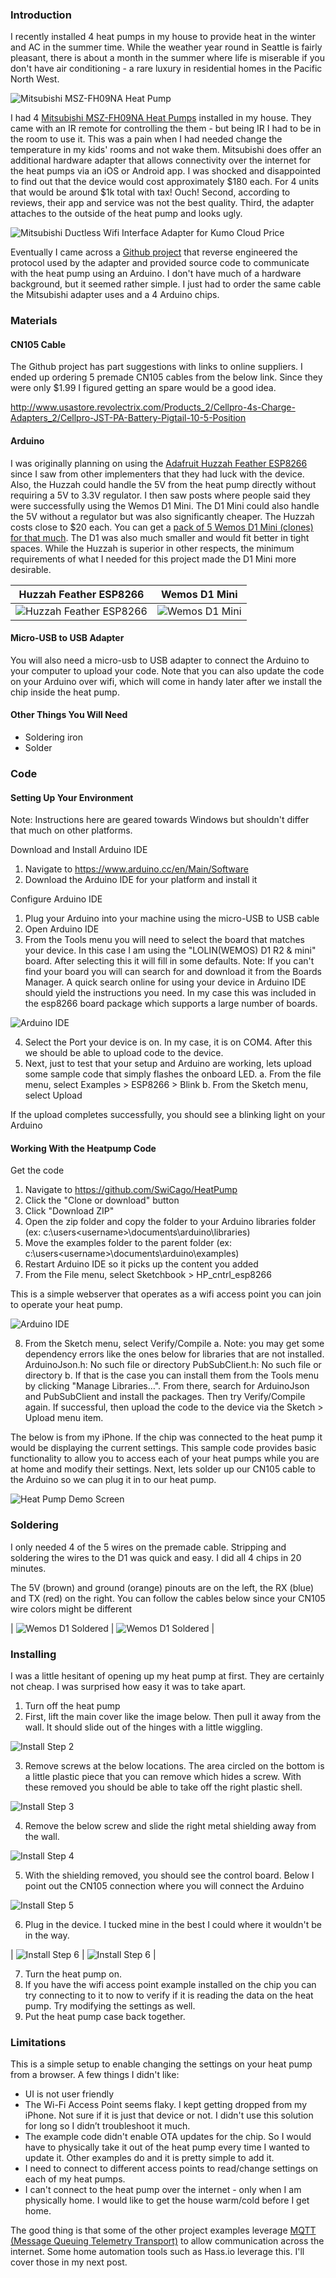 ### Introduction

I recently installed 4 heat pumps in my house to provide heat in the winter and AC in the summer time.  While the weather year round in Seattle is fairly pleasant, there is about a month in the summer where life is miserable if you don't have air conditioning - a rare luxury in residential homes in the Pacific North West.

![Mitsubishi MSZ-FH09NA Heat Pump](/assets/images/mitsubishi_heat_pump_msz-fh09na.jpg)

I had 4 [Mitsubishi MSZ-FH09NA Heat Pumps](https://www.mitsubishicomfort.com/node/1103) installed in my house.  They came with an IR remote for controlling the them - but being IR I had to be in the room to use it.  This was a pain when I had needed change the temperature in my kids' rooms and not wake them.  Mitsubishi does offer an additional hardware adapter that allows connectivity over the internet for the heat pumps via an iOS or Android app.  I was shocked and disappointed to find out that the device would cost approximately $180 each.  For 4 units that would be around $1k total with tax!  Ouch!  Second, according to reviews, their app and service was not the best quality.  Third, the adapter attaches to the outside of the heat pump and looks ugly.

![Mitsubishi Ductless Wifi Interface Adapter for Kumo Cloud Price](/assets/images/mitsubishi_ductless_wifi_interface_adapter_for_kumo_cloud.jpg)

Eventually I came across a [Github project](https://github.com/SwiCago/HeatPump) that reverse engineered the protocol used by the adapter and provided source code to communicate with the heat pump using an Arduino.  I don't have much of a hardware background, but it seemed rather simple.  I just had to order the same cable the Mitsubishi adapter uses and a 4 Arduino chips.    

### Materials

#### CN105 Cable

The Github project has part suggestions with links to online suppliers.  I ended up ordering 5 premade CN105 cables from the below link.  Since they were only $1.99 I figured getting an spare would be a good idea.

http://www.usastore.revolectrix.com/Products_2/Cellpro-4s-Charge-Adapters_2/Cellpro-JST-PA-Battery-Pigtail-10-5-Position

#### Arduino

I was originally planning on using the [Adafruit Huzzah Feather ESP8266](https://www.adafruit.com/product/2821) since I saw from other implementers that they had luck with the device.  Also, the Huzzah could handle the 5V from the heat pump directly without requiring a 5V to 3.3V regulator.  I then saw posts where people said they were successfully using the Wemos D1 Mini.  The D1 Mini could also handle the 5V without a regulator but was also significantly cheaper.  The Huzzah costs close to $20 each.  You can get a [pack of 5 Wemos D1 Mini (clones) for that much](https://www.amazon.com/dp/B076F52NQD/ref=cm_sw_em_r_mt_dp_U_hzfdDbC64GWC5).  The D1 was also much smaller and would fit better in tight spaces.  While the Huzzah is superior in other respects, the minimum requirements of what I needed for this project made the D1 Mini more desirable.

| Huzzah Feather ESP8266 | Wemos D1 Mini |
|-------|--------|
| ![Huzzah Feather ESP8266](/assets/images/Huzzah_Feather_ESP8266.jpg) | ![Wemos D1 Mini](/assets/images/Wemos_D1_Mini.jpg) |

#### Micro-USB to USB Adapter

You will also need a micro-usb to USB adapter to connect the Arduino to your computer to upload your code.  Note that you can also update the code on your Arduino over wifi, which will come in handy later after we install the chip inside the heat pump.

#### Other Things You Will Need

* Soldering iron
* Solder

### Code

#### Setting Up Your Environment

Note: Instructions here are geared towards Windows but shouldn't differ that much on other platforms.

Download and Install Arduino IDE

1. Navigate to https://www.arduino.cc/en/Main/Software
2. Download the Arduino IDE for your platform and install it

Configure Arduino IDE

1. Plug your Arduino into your machine using the micro-USB to USB cable
2. Open Arduino IDE
3. From the Tools menu you will need to select the board that matches your device.  In this case I am using the "LOLIN(WEMOS) D1 R2 & mini" board.  After selecting this it will fill in some defaults.  Note: If you can't find your board you will can search for and download it from the Boards Manager.  A quick search online for using your device in Arduino IDE should yield the instructions you need.  In my case this was included in the esp8266 board package which supports a large number of boards.

![Arduino IDE](/assets/images/Arduino_IDE1.jpg)

4. Select the Port your device is on.  In my case, it is on COM4.  After this we should be able to upload code to the device.
5. Next, just to test that your setup and Arduino are working, lets upload some sample code that simply flashes the onboard LED.
   a. From the file menu, select Examples > ESP8266 > Blink
   b. From the Sketch menu, select Upload
    
If the upload completes successfully, you should see a blinking light on your Arduino

#### Working With the Heatpump Code

Get the code

1. Navigate to https://github.com/SwiCago/HeatPump
2. Click the "Clone or download" button
3. Click "Download ZIP"
4. Open the zip folder and copy the folder to your Arduino libraries folder (ex: c:\users\<username>\documents\arduino\libraries)
5. Move the examples folder to the parent folder (ex: c:\users\<username>\documents\arduino\examples)
6. Restart Arduino IDE so it picks up the content you added
7. From the File menu, select Sketchbook > HP_cntrl_esp8266
  
This is a simple webserver that operates as a wifi access point you can join to operate your heat pump. 

![Arduino IDE](/assets/images/Arduino_IDE2.jpg)

8. From the Sketch menu, select Verify/Compile
   a. Note: you may get some dependency errors like the ones below for libraries that are not installed.  
      ArduinoJson.h: No such file or directory
      PubSubClient.h: No such file or directory
   b. If that is the case you can install them from the Tools menu by clicking "Manage Libraries…".  From there, search for ArduinoJson and PubSubClient and install the packages.  Then try Verify/Compile again.  If successful, then upload the code to the device via the Sketch > Upload menu item.

The below is from my iPhone.  If the chip was connected to the heat pump it would be displaying the current settings.  This sample code provides basic functionality to allow you to access each of your heat pumps while you are at home and modify their settings.  Next, lets solder up our CN105 cable to the Arduino so we can plug it in to our heat pump.

![Heat Pump Demo Screen](/assets/images/heat_pump_demo_screen.jpg)

### Soldering

I only needed 4 of the 5 wires on the premade cable.  Stripping and soldering the wires to the D1 was quick and easy.  I did all 4 chips in 20 minutes.

The 5V (brown) and ground (orange) pinouts are on the left, the RX (blue) and TX (red) on the right.  You can follow the cables below since your CN105 wire colors might be different

| ![Wemos D1 Soldered](/assets/images/Wemos_D1_Solder1.jpg) | ![Wemos D1 Soldered](/assets/images/Wemos_D1_Solder2.jpg) |


### Installing

I was a little hesitant of opening up my heat pump at first.  They are certainly not cheap.  I was surprised how easy it was to take apart.  

1. Turn off the heat pump
2. First, lift the main cover like the image below.  Then pull it away from the wall.  It should slide out of the hinges with a little wiggling.

![Install Step 2](/assets/images/heatpump_install1.jpg)

3. Remove screws at the below locations.  The area circled on the bottom is a little plastic piece that you can remove which hides a screw.  With these removed you should be able to take off the right plastic shell.

![Install Step 3](/assets/images/heatpump_install2.jpg)

4. Remove the below screw and slide the right metal shielding away from the wall.

![Install Step 4](/assets/images/heatpump_install3.jpg)

5. With the shielding removed, you should see the control board.  Below I point out the CN105 connection where you will connect the Arduino

![Install Step 5](/assets/images/heatpump_install4.jpg)

6. Plug in the device.  I tucked mine in the best I could where it wouldn't be in the way.

| ![Install Step 6](/assets/images/heatpump_install5.jpg) | ![Install Step 6](/assets/images/heatpump_install6.jpg) |

7. Turn the heat pump on.
8. If you have the wifi access point example installed on the chip you can try connecting to it to now to verify if it is reading the data on the heat pump.  Try modifying the settings as well.
9. Put the heat pump case back together.

### Limitations

This is a simple setup to enable changing the settings on your heat pump from a browser.  A few things I didn't like:
* UI is not user friendly
* The Wi-Fi Access Point seems flaky.  I kept getting dropped from my iPhone.  Not sure if it is just that device or not.  I didn't use this solution for long so I didn’t troubleshoot it much.
* The example code didn't enable OTA updates for the chip.  So I would have to physically take it out of the heat pump every time I wanted to update it.  Other examples do and it is pretty simple to add it.
* I need to connect to different access points to read/change settings on each of my heat pumps.
* I can't connect to the heat pump over the internet - only when I am physically home.  I would like to get the house warm/cold before I get home.

The good thing is that some of the other project examples leverage [MQTT (Message Queuing Telemetry Transport)](https://en.wikipedia.org/wiki/MQTT) to allow communication across the internet.  Some home automation tools such as Hass.io leverage this.  I'll cover those in my next post.
